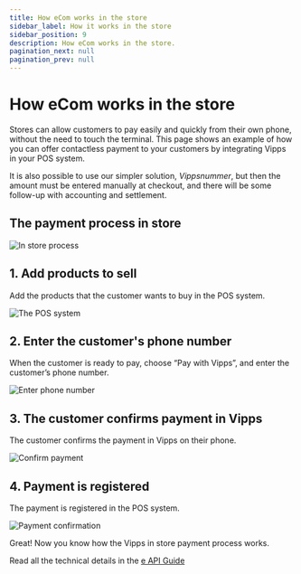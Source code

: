 ```yaml
---
title: How eCom works in the store
sidebar_label: How it works in the store
sidebar_position: 9
description: How eCom works in the store.
pagination_next: null
pagination_prev: null
---
```



# How eCom works in the store

Stores can allow customers to pay easily and quickly from their own phone, without the need to touch the terminal.
This page shows an example of how you can offer contactless payment to your customers by integrating Vipps in your POS system.

It is also possible to use our simpler solution, *Vippsnummer*, but then the amount must be entered manually at checkout, and there will be some follow-up with accounting and settlement.

## The payment process in store

![In store process](../images/vipps-in-store-process.svg)

## 1. Add products to sell

Add the products that the customer wants to buy in the POS system.

![The POS system](../images/vipps-in-store-step1.svg)

## 2. Enter the customer's phone number

When the customer is ready to pay, choose “Pay with Vipps”, and enter the customer’s phone number.

![Enter phone number](../images/vipps-in-store-step2.svg)

## 3. The customer confirms payment in Vipps

The customer confirms the payment in Vipps on their phone.

![Confirm payment](../images/vipps-in-store-step3-2.svg)

## 4. Payment is registered

The payment is registered in the POS system.

![Payment confirmation](../images/vipps-in-store-step4.svg)

Great! Now you know how the Vipps in store payment process works.

Read all the technical details in the [e API Guide](../vipps-ecom-api.md)
